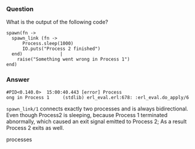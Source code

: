 ### Question
What is the output of the following code?

```
spawn(fn ->
  spawn_link (fn ->
      Process.sleep(1000)
      IO.puts("Process 2 finished")
  end)              |
    raise("Something went wrong in Process 1")
end)
```


### Answer
    #PID<0.140.0>  15:00:40.443 [error] Process                           
    ong in Process 1     (stdlib) erl_eval.erl:678: :erl_eval.do_apply/6

`spawn_link/1` connects exactly two processes and is always
bidirectional. Even though Process2 is sleeping, because Process 1
terminated abnormally, which caused an exit signal emitted to Process 2;
As a result Process 2 exits as well.


processes